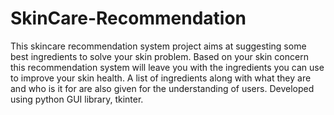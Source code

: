# SkinCare-Recommendation
This skincare recommendation system project aims at suggesting some best ingredients to solve your skin problem.
Based on your skin concern this recommendation system will leave you with the ingredients you can 
use to improve your skin health. A list of ingredients along with what they are and who is it for 
are also given for the understanding of users. Developed using python GUI library, tkinter.

